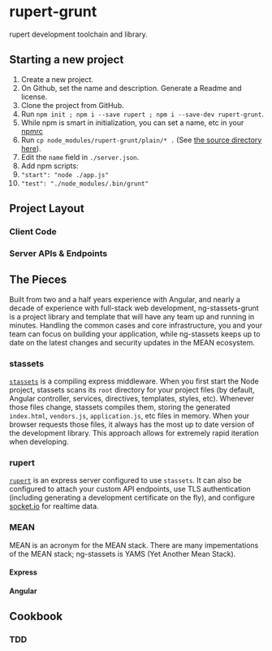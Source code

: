 rupert-grunt
=================

rupert development toolchain and library.

## Starting a new project

1. Create a new project.
  1. On Github, set the name and description. Generate a Readme and license.
1. Clone the project from GitHub.
1. Run `npm init ; npm i --save rupert ; npm i --save-dev rupert-grunt`.
  1. While npm is smart in initialization, you can set a name, etc in your [npmrc][npmrc]
1. Run `cp node_modules/rupert-grunt/plain/* .` (See [the source directory here][plain_folder]).
  1. Edit the `name` field in `./server.json`.
1. Add npm scripts:
  1. `"start": "node ./app.js"`
  1. `"test": "./node_modules/.bin/grunt"`

[npmrc]: https://www.npmjs.org/doc/misc/npm-config.html#config-settings
[plain_folder]: https://github.com/DavidSouther/rupert-grunt/tree/master/plain

## Project Layout

### Client Code

### Server APIs & Endpoints

## The Pieces

Built from two and a half years experience with Angular, and nearly a decade of experience with full-stack web development, ng-stassets-grunt is a project library and template that will have any team up and running in minutes. Handling the common cases and core infrastructure, you and your team can focus on building your application, while ng-stassets keeps up to date on the latest changes and security updates in the MEAN ecosystem.

### stassets

[`stassets`](https://github.com/DavidSouther/stassets) is a compiling express middleware. When you first start the Node project, stassets scans its `root` directory for your project files (by default, Angular controller, services, directives, templates, styles, etc). Whenever those files change, stassets compiles them, storing the generated `index.html`, `vendors.js`, `application.js`, etc files in memory. When your browser requests those files, it always has the most up to date version of the development library. This approach allows for extremely rapid iteration when developing.

### rupert

[`rupert`](https://github.com/DavidSouther/ng-stassets) is an express server configured to use `stassets`. It can also be configured to attach your custom API endpoints, use TLS authentication (including generating a development certificate on the fly), and configure [socket.io](http://socket.io/) for realtime data.

### MEAN

MEAN is an acronym for the MEAN stack. There are many impementations of the MEAN stack; ng-stassets is YAMS (Yet Another Mean Stack).

#### Express

#### Angular

## Cookbook

### TDD
